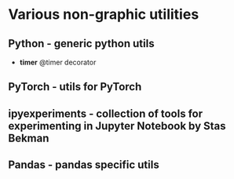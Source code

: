 # Various non-graphic utilities

## Python - generic python utils

- **timer** @timer decorator

## PyTorch - utils for PyTorch

## ipyexperiments - collection of tools for experimenting in Jupyter Notebook by Stas Bekman

## Pandas - pandas specific utils

